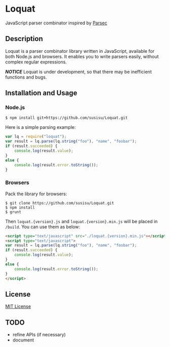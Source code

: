 # Loquat
JavaScript parser combinator inspired by [Parsec](https://github.com/aslatter/parsec)

## Description
Loquat is a parser combinator library written in JavaScript, available for both Node.js and browsers. It enables you to write parsers easily, without complex regular expressions.

***NOTICE***
Loquat is under development, so that there may be inefficient functions and bugs.

## Installation and Usage
### Node.js
``` shell
$ npm install git+https://github.com/susisu/Loquat.git
```
Here is a simple parsing example:
``` javascript
var lq = require("loquat");
var result = lq.parse(lq.string("foo"), "name", "foobar");
if (result.succeeded) {
    console.log(result.value);
}
else {
    console.log(result.error.toString());
}
```

### Browsers
Pack the library for browsers:
``` shell
$ git clone https://github.com/susisu/Loquat.git
$ npm install
$ grunt
```
Then `loquat.{version}.js` and `loquat.{version}.min.js` will be placed in `/build`.
You can use them as below:
``` html
<script type="text/javascript" src="./loquat.{version}.min.js"></script>
<script type="text/javascript">
var result = lq.parse(lq.string("foo"), "name", "foobar");
if (result.succeeded) {
    console.log(result.value);
}
else {
    console.log(result.error.toString());
}
</script>
```

## License
[MIT License](http://opensource.org/licenses/mit-license.php)

## TODO
* refine APIs (if necessary)
* document
